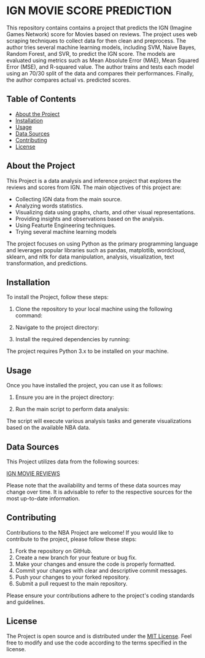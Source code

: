 # IGN MOVIE SCORE PREDICTION

This repository contains contains a project that predicts the IGN (Imagine Games Network) score for Movies based on reviews. The project uses web scraping techniques to collect data for then clean and preprocess. The author tries several machine learning models, including SVM, Naive Bayes, Random Forest, and SVR, to predict the IGN score. The models are evaluated using metrics such as Mean Absolute Error (MAE), Mean Squared Error (MSE), and R-squared value. The author trains and tests each model using an 70/30 split of the data and compares their performances. Finally, the author compares actual vs. predicted scores.

## Table of Contents

- [About the Project](#about-the-project)
- [Installation](#installation)
- [Usage](#usage)
- [Data Sources](#data-sources)
- [Contributing](#contributing)
- [License](#license)

## About the Project

This Project is a data analysis and inference project that explores the reviews and scores from IGN. The main objectives of this project are:

- Collecting IGN data from the main source.
- Analyzing words statistics.
- Visualizing data using graphs, charts, and other visual representations.
- Providing insights and observations based on the analysis.
- Using Featurte Engineering techniques.
- Trying several machine learning models

The project focuses on using Python as the primary programming language and leverages popular libraries such as pandas, matplotlib, wordcloud, sklearn, and nltk  for data manipulation, analysis, visualization, text transformation, and predictions.

## Installation

To install the Project, follow these steps:

1. Clone the repository to your local machine using the following command:


2. Navigate to the project directory:


3. Install the required dependencies by running:


The project requires Python 3.x to be installed on your machine.

## Usage

Once you have installed the project, you can use it as follows:

1. Ensure you are in the project directory:


2. Run the main script to perform data analysis:


The script will execute various analysis tasks and generate visualizations based on the available NBA data.

## Data Sources

This Project utilizes data from the following sources:

[IGN MOVIE REVIEWS](https://www.ign.com/reviews/movies)

Please note that the availability and terms of these data sources may change over time. It is advisable to refer to the respective sources for the most up-to-date information.

## Contributing

Contributions to the NBA Project are welcome! If you would like to contribute to the project, please follow these steps:

1. Fork the repository on GitHub.
2. Create a new branch for your feature or bug fix.
3. Make your changes and ensure the code is properly formatted.
4. Commit your changes with clear and descriptive commit messages.
5. Push your changes to your forked repository.
6. Submit a pull request to the main repository.

Please ensure your contributions adhere to the project's coding standards and guidelines.

## License

The Project is open source and is distributed under the [MIT License](LICENSE). Feel free to modify and use the code according to the terms specified in the license.
